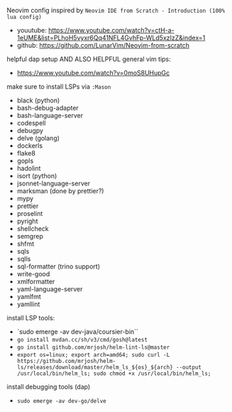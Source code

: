 Neovim config inspired by `Neovim IDE from Scratch - Introduction (100% lua config)`

- youutube: https://www.youtube.com/watch?v=ctH-a-1eUME&list=PLhoH5vyxr6Qq41NFL4GvhFp-WLd5xzIzZ&index=1
- github: https://github.com/LunarVim/Neovim-from-scratch

helpful dap setup AND ALSO HELPFUL general vim tips:

- https://www.youtube.com/watch?v=0moS8UHupGc

make sure to install LSPs via `:Mason`

- black (python)
- bash-debug-adapter
- bash-language-server
- codespell
- debugpy
- delve (golang)
- dockerls
- flake8
- gopls
- hadolint
- isort (python)
- jsonnet-language-server
- marksman (done by prettier?)
- mypy
- prettier
- proselint
- pyright
- shellcheck
- semgrep
- shfmt
- sqls
- sqlls
- sql-formatter (trino support)
- write-good
- xmlformatter
- yaml-language-server
- yamlfmt
- yamllint

install LSP tools:

- `sudo emerge -av dev-java/coursier-bin``
- `go install mvdan.cc/sh/v3/cmd/gosh@latest`
- `go install github.com/mrjosh/helm-lint-ls@master`
- `export os=linux; export arch=amd64; sudo curl -L https://github.com/mrjosh/helm-ls/releases/download/master/helm_ls_${os}_${arch} --output /usr/local/bin/helm_ls; sudo chmod +x /usr/local/bin/helm_ls;`

install debugging tools (dap)

- `sudo emerge -av dev-go/delve`
